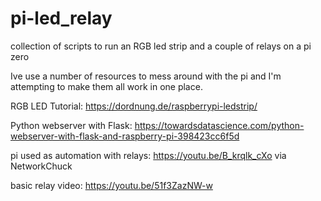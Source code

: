 # pi-led_relay
collection of scripts to run an RGB led strip and a couple of relays on a pi zero

Ive use a number of resources to mess around with the pi and I'm attempting to make them all work in one place. 

RGB LED Tutorial: https://dordnung.de/raspberrypi-ledstrip/

Python webserver with Flask: https://towardsdatascience.com/python-webserver-with-flask-and-raspberry-pi-398423cc6f5d

pi used as automation with relays: https://youtu.be/B_krqlk_cXo via NetworkChuck 

basic relay video: https://youtu.be/51f3ZazNW-w


